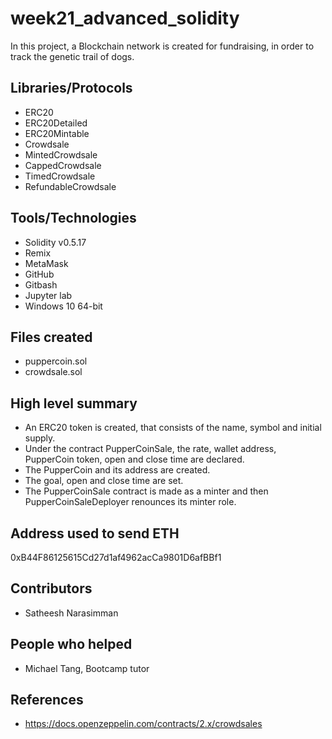 # week21_advanced_solidity
In this project, a Blockchain network is created for fundraising, in order to track the genetic trail of dogs.

## Libraries/Protocols
- ERC20
- ERC20Detailed
- ERC20Mintable
- Crowdsale
- MintedCrowdsale
- CappedCrowdsale
- TimedCrowdsale
- RefundableCrowdsale

## Tools/Technologies
- Solidity v0.5.17
- Remix
- MetaMask
- GitHub
- Gitbash
- Jupyter lab
- Windows 10 64-bit

## Files created
- puppercoin.sol
- crowdsale.sol

## High level summary
- An ERC20 token is created, that consists of the name, symbol and initial supply.
- Under the contract PupperCoinSale, the rate, wallet address, PupperCoin token, open and close time are declared.
- The PupperCoin and its address are created.
- The goal, open and close time are set.
- The PupperCoinSale contract is made as a minter and then PupperCoinSaleDeployer renounces its minter role.

## Address used to send ETH
0xB44F86125615Cd27d1af4962acCa9801D6afBBf1

## Contributors
- Satheesh Narasimman

## People who helped
- Michael Tang, Bootcamp tutor

## References
- https://docs.openzeppelin.com/contracts/2.x/crowdsales